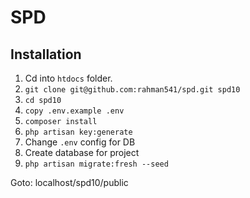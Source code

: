 # SPD
## Installation
1. Cd into `htdocs` folder.
2. `git clone git@github.com:rahman541/spd.git spd10`
3. `cd spd10`
4. `copy .env.example .env`
5. `composer install`
6. `php artisan key:generate`
7. Change `.env` config for DB
8. Create database for project
9. `php artisan migrate:fresh --seed`

Goto: localhost/spd10/public
